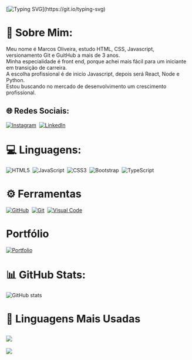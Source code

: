 [![Typing SVG](https://readme-typing-svg.herokuapp.com/?color=0E8AE6&size=35&center=true&vCenter=true&width=1000&lines=Olá,+seja+bem+vindo+ao+meu+perfil!)](https://git.io/typing-svg)

# 💫 Sobre Mim:
Meu nome é Marcos Oliveira, estudo HTML, CSS, Javascript, versionamento Git e GuitHub a mais de 3 anos.<br> 
Minha especialidade é front end, porque achei mais fácil para um iniciante em transição de carreira.<br>
A escolha profissional é de inicío Javascript, depois será React, Node e Python.<br> 
Estou buscando no mercado de desenvolvimento um crescimento profissional.



## 🌐 Redes Sociais:
[![Instagram](https://img.shields.io/badge/Instagram-%23E4405F.svg?logo=Instagram&logoColor=white)](https://www.instagram.com/marcosoliveira_dev/)&nbsp; 
[![LinkedIn](https://img.shields.io/badge/LinkedIn-%230077B5.svg?logo=linkedin&logoColor=white)](https://www.linkedin.com/in/marcosodev)&nbsp;


# 💻 Linguagens:
![HTML5](https://img.shields.io/badge/html5-%23323330.svg?style=for-the-badge&logo=html5&logoColor=30A3DC)&nbsp;
![JavaScript](https://img.shields.io/badge/javascript-%23323330.svg?style=for-the-badge&logo=javascript&logoColor=%23F7DF1E)&nbsp; 
![CSS3](https://img.shields.io/badge/css3-%231572B6.svg?style=for-the-badge&logo=css3&logoColor=white)&nbsp; 
![Bootstrap](https://img.shields.io/badge/bootstrap-%23563D7C.svg?style=for-the-badge&logo=bootstrap&logoColor=white)&nbsp; 
![TypeScript](https://img.shields.io/badge/typescript-%31572B6.svg?style=for-the-badge&logo=typescript&logoColor=white)&nbsp; 

# ⚙️ Ferramentas
[![GitHub](https://img.shields.io/badge/github-%23121011.svg?style=for-the-badge&logo=github&logoColor=30A3DC)](https://docs.github.com/pt)&nbsp;
[![Git](https://img.shields.io/badge/git-%23121011.svg?style=for-the-badge&logo=git&logoColor=E94D5F)](https://git-scm.com/doc)&nbsp;
[![Visual Code](https://img.shields.io/badge/visual_Studio_Code-%23121011.svg?style=for-the-badge&logo=visualStudioCode&logoColor=007ACC)](https://git-scm.com/doc)&nbsp;

#  Portfólio
[![Portfolio](https://img.shields.io/badge/Portfolio-%23000000.svg?style=for-the-badge&logo=firefox&logoColor=#FF7139)](https://portfolio-marcosoliveiradev.netlify.app/)

# 📊 GitHub Stats:
![GitHub stats](https://github-readme-stats.vercel.app/api?username=marcosoliveira253&theme=dark&show_icons=true)


# 🚀 Linguagens Mais Usadas
![](https://github-readme-stats.vercel.app/api/top-langs/?username=marcosoliveira253&theme=chartreuse-dark&hide_border=false&include_all_commits=false&count_private=false&layout=compact)
---
[![](https://visitcount.itsvg.in/api?id=marcosoliveira253&icon=0&color=0)](https://visitcount.itsvg.in)

<!-- Proudly created with GPRM ( https://gprm.itsvg.in ) -->

